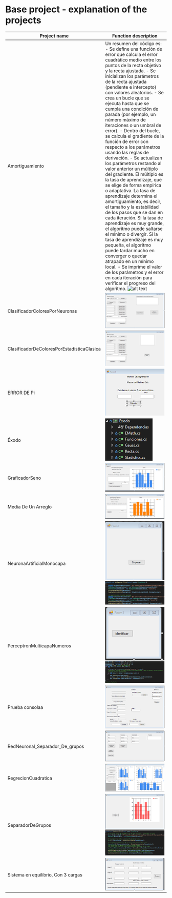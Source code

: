 # Base project - explanation of the projects

| Project name | Function description |
|---|---|
| Amortiguamiento | Un resumen del código es: - Se define una función de error que calcula el error cuadrático medio entre los puntos de la recta objetivo y la recta ajustada. - Se inicializan los parámetros de la recta ajustada (pendiente e intercepto) con valores aleatorios. - Se crea un bucle que se ejecuta hasta que se cumpla una condición de parada (por ejemplo, un número máximo de iteraciones o un umbral de error). - Dentro del bucle, se calcula el gradiente de la función de error con respecto a los parámetros usando las reglas de derivación. - Se actualizan los parámetros restando al valor anterior un múltiplo del gradiente. El múltiplo es la tasa de aprendizaje, que se elige de forma empírica o adaptativa. La tasa de aprendizaje determina el amortiguamiento, es decir, el tamaño y la estabilidad de los pasos que se dan en cada iteración. Si la tasa de aprendizaje es muy grande, el algoritmo puede saltarse el mínimo o divergir. Si la tasa de aprendizaje es muy pequeña, el algoritmo puede tardar mucho en converger o quedar atrapado en un mínimo local. - Se imprime el valor de los parámetros y el error en cada iteración para verificar el progreso del algoritmo. ![alt text]()|
| ClasificadorColoresPorNeuronas | ![alt text]( https://github.com/Marcoc-rasi/Artificial-Intelligence-Visual-Studio-.NET/blob/main/Redes%20neuronales/Proyecto%20base/Imagenes%20formularios/ClasificadorColoresPorNeuronas.png?raw=true) |
| ClasificadorDeColoresPorEstadisticaClasica |![alt text]( https://github.com/Marcoc-rasi/Artificial-Intelligence-Visual-Studio-.NET/blob/main/Redes%20neuronales/Proyecto%20base/Imagenes%20formularios/ClasificadorDeColoresPorEstadisticaClasica.png?raw=true) |
| ERROR DE Pi | ![alt text]( https://github.com/Marcoc-rasi/Artificial-Intelligence-Visual-Studio-.NET/blob/main/Redes%20neuronales/Proyecto%20base/Imagenes%20formularios/ERROR%20DE%20Pi.png?raw=true) |
| Éxodo | ![alt text]( https://github.com/Marcoc-rasi/Artificial-Intelligence-Visual-Studio-.NET/blob/main/Redes%20neuronales/Proyecto%20base/Imagenes%20formularios/Exodo.png?raw=true) |
| GraficadorSeno | ![alt text]( https://github.com/Marcoc-rasi/Artificial-Intelligence-Visual-Studio-.NET/blob/main/Redes%20neuronales/Proyecto%20base/Imagenes%20formularios/GraficadorSeno.png?raw=true) |
| Media De Un Arreglo | ![alt text]( https://github.com/Marcoc-rasi/Artificial-Intelligence-Visual-Studio-.NET/blob/main/Redes%20neuronales/Proyecto%20base/Imagenes%20formularios/Media%20De%20Un%20Arreglo.png?raw=true) |
| NeuronaArtificialMonocapa | ![alt text]( https://github.com/Marcoc-rasi/Artificial-Intelligence-Visual-Studio-.NET/blob/main/Redes%20neuronales/Proyecto%20base/Imagenes%20formularios/NeuronaArtificialMonocapa.png?raw=true) ![alt text]( https://github.com/Marcoc-rasi/Artificial-Intelligence-Visual-Studio-.NET/blob/main/Redes%20neuronales/Proyecto%20base/Imagenes%20formularios/NeuronaArtificialMonocapa%201.png?raw=true)  |
| PerceptronMulticapaNumeros | ![alt text]( https://github.com/Marcoc-rasi/Artificial-Intelligence-Visual-Studio-.NET/blob/main/Redes%20neuronales/Proyecto%20base/Imagenes%20formularios/PerceptronMulticapaNumeros.png?raw=true) ![alt text]( https://github.com/Marcoc-rasi/Artificial-Intelligence-Visual-Studio-.NET/blob/main/Redes%20neuronales/Proyecto%20base/Imagenes%20formularios/PerceptronMulticapaNumeros%201.png?raw=true)  |
| Prueba consolaa | ![alt text]( https://github.com/Marcoc-rasi/Artificial-Intelligence-Visual-Studio-.NET/blob/main/Redes%20neuronales/Proyecto%20base/Imagenes%20formularios/Prueba%20consola.png?raw=true) |
| RedNeuronal_Separador_De_grupos | ![alt text]( https://github.com/Marcoc-rasi/Artificial-Intelligence-Visual-Studio-.NET/blob/main/Redes%20neuronales/Proyecto%20base/Imagenes%20formularios/RedNeuronal_Separador_De_grupos.png?raw=true) |
| RegrecionCuadratica | ![alt text]( https://github.com/Marcoc-rasi/Artificial-Intelligence-Visual-Studio-.NET/blob/main/Redes%20neuronales/Proyecto%20base/Imagenes%20formularios/RegrecionCuadratica.png?raw=true) |
| SeparadorDeGrupos | ![alt text]( https://github.com/Marcoc-rasi/Artificial-Intelligence-Visual-Studio-.NET/blob/main/Redes%20neuronales/Proyecto%20base/Imagenes%20formularios/SeparadorDeGrupos.png?raw=true) ![alt text]( https://github.com/Marcoc-rasi/Artificial-Intelligence-Visual-Studio-.NET/blob/main/Redes%20neuronales/Proyecto%20base/Imagenes%20formularios/SeparadorDeGrupos%201.png?raw=true) |
| Sistema en equilibrio, Con 3 cargas | ![alt text]( https://github.com/Marcoc-rasi/Artificial-Intelligence-Visual-Studio-.NET/blob/main/Redes%20neuronales/Proyecto%20base/Imagenes%20formularios/Sistema%20en%20equilibrio-Con%203%20cargas.png?raw=true) |


